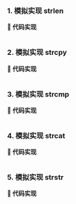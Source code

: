 ### 1. 模拟实现 strlen

**📝 代码实现**

```c

```



### 2. 模拟实现 strcpy

**📝 代码实现**

```c
```



### 3. 模拟实现 strcmp

**📝 代码实现**

```c
```



### 4. 模拟实现 strcat

**📝 代码实现**

```c

```



### 5. 模拟实现 strstr

**📝 代码实现**

```c

```





